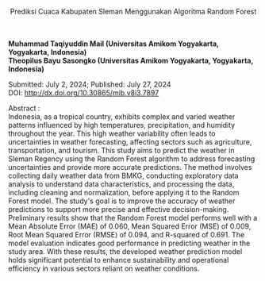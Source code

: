 <p  style="text-align: center;><strong">Prediksi Cuaca Kabupaten Sleman Menggunakan Algoritma Random Forest </strong></p><br><br>
<b>Muhammad Taqiyuddin Mail (Universitas Amikom Yogyakarta, Yogyakarta, Indonesia) </b><br>
<b>Theopilus Bayu Sasongko (Universitas Amikom Yogyakarta, Yogyakarta, Indonesia)</b><br>

Submitted: July 2, 2024; Published: July 27, 2024 <br>
DOI: http://dx.doi.org/10.30865/mib.v8i3.7897 <br>

Abstract : <br>
Indonesia, as a tropical country, exhibits complex and varied weather patterns influenced by high temperatures, precipitation, and humidity throughout the year. This high weather variability often leads to uncertainties in weather forecasting, affecting sectors such as agriculture, transportation, and tourism. This study aims to predict the weather in Sleman Regency using the Random Forest algorithm to address forecasting uncertainties and provide more accurate predictions. The method involves collecting daily weather data from BMKG, conducting exploratory data analysis to understand data characteristics, and processing the data, including cleaning and normalization, before applying it to the Random Forest model. The study's goal is to improve the accuracy of weather predictions to support more precise and effective decision-making. Preliminary results show that the Random Forest model performs well with a Mean Absolute Error (MAE) of 0.060, Mean Squared Error (MSE) of 0.009, Root Mean Squared Error (RMSE) of 0.094, and R-squared of 0.691. The model evaluation indicates good performance in predicting weather in the study area. With these results, the developed weather prediction model holds significant potential to enhance sustainability and operational efficiency in various sectors reliant on weather conditions.
